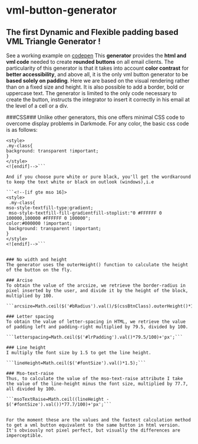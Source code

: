 # vml-button-generator
## The **first Dynamic and Flexible padding based VML Triangle Generator** !

See a working example on [codepen](https://codepen.io/matthieuSolente/pen/ExdgdJL)
This **generator** provides the **html and vml code** needed to create **rounded buttons** on all email clients. The particularity of this generator is that it takes into account **color contrast** for **better accessibility**, and above all, it is the only vml button generator to be **based solely on padding**. Here we are based on the visual rendering rather than on a fixed size and height. It is also possible to add a border, bold or uppercase text. The generator is limited to the only code necessary to create the button, instructs the integrator to insert it correctly in his email at the level of a cell or a div.

###CSS###
Unlike other generators, this one offers minimal CSS code to overcome display problems in Darkmode. For any color, the basic css code is as follows:

```<!--[if gte mso 16]>
<style>
.my-class{
background: transparent !important;
}
</style>
<![endif]-->```

And if you choose pure white or pure black, you'll get the wordkaround to keep the text white or black on outlook (windows),i.e

```<!--[if gte mso 16]>
<style>
 .my-class{
mso-style-textfill-type:gradient;
 mso-style-textfill-fill-gradientfill-stoplist:"0 #FFFFFF 0 100000,100000 #FFFFFF 0 100000";
color:#000000 !important;
 background: transparent !important;
}
</style>
<![endif]-->```


### No width and height
The generator uses the outerHeight() function to calculate the height of the button on the fly. 

### Arcise
To obtain the value of the arcsize, we retrieve the border-radius in pixel inserted by the user, and divide it by the height of the block, multiplied by 100. 

```arcsize=Math.ceil($('#bRadius').val()/$(cssBtnClass).outerHeight()*100);```

### Letter spacing
To obtain the value of letter-spacing in HTML, we retrieve the value of padding left and padding-right multiplied by 79.5, divided by 100. 

```letterspacing=Math.ceil($('#lrPadding').val()*79.5/100)+'px';```

### Line height
I multiply the font size by 1.5 to get the line height. 

```lineHeight=Math.ceil($('#fontSize').val()*1.5);```

### Mso-text-raise
Thus, to calculate the value of the mso-text-raise attribute I take the value of the line-height minus the font size, multiplied by 77.7, all divided by 100.

```msoTextRaise=Math.ceil((lineHeight - $('#fontSize').val())*77.7/100)+'px';```


For the moment these are the values and the fastest calculation method to get a vml button equivalent to the same button in html version. It's obviously not pixel perfect, but visually the differences are imperceptible.
